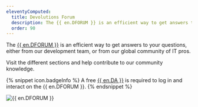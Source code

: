 ```yaml
---
eleventyComputed:
  title: Devolutions Forum
  description: The {{ en.DFORUM }} is an efficient way to get answers to your questions, either from our development team or from our global community of IT pros. 
  order: 90  
---
```

The [{{ en.DFORUM }}](https://forum.devolutions.net/) is an efficient way to get answers to your questions, either from our development team, or from our global community of IT pros.  

Visit the different sections and help contribute to our community knowledge. 

{% snippet icon.badgeInfo %} 
A free [{{ en.DA }}](/cloud/devolutions-account/) is required to log in and interact on the {{ en.DFORUM }}. 
{% endsnippet %}
 
![{{ en.DFORUM }}](https://webdevolutions.azureedge.net/docs/en/cloud/Cloud2002.png) 
